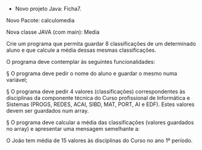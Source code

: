 - Novo projeto Java: Ficha7.

Novo Pacote: calculomedia

Nova classe JAVA (com main): Media

Crie um programa que permita guardar 8 classificações de um determinado aluno e que calcule a média dessas mesmas classificações.

O programa deve contemplar às seguintes funcionalidades:

§ O programa deve pedir o nome do aluno e guardar o mesmo numa variável;

§ O programa deve pedir 4 valores (classificações) correspondentes às disciplinas da componente técnica do Curso profissional de Informática e Sistemas (PROGS, REDES, ACAI, SIBD, MAT, PORT, AI e EDF). Estes valores devem ser guardados num array.

§ O programa deve calcular a média das classificações (valores guardados no array) e apresentar uma mensagem semelhante a:

O João tem média de 15 valores às disciplinas do Curso no ano 1º período.
